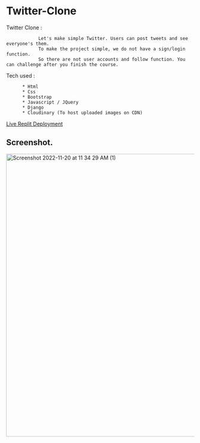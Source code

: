 # Twitter-Clone
Twitter Clone :

                Let's make simple Twitter. Users can post tweets and see everyone's them.
                To make the project simple, we do not have a sign/login function.
                So there are not user accounts and follow function. You can challenge after you finish the course.





Tech used :

          * Html
          * Css
          * Bootstrap
          * Javascript / JQuery
          * Django
          * Cloudinary (To host uploaded images on CDN)
          
          
 [Live Replit Deployment](https://twitter-clone.xdial12.repl.co/)
 
 
## Screenshot. 




<img width="758" alt="Screenshot 2022-11-20 at 11 34 29 AM (1)" src="https://user-images.githubusercontent.com/112598836/202888474-580acbb0-2eb3-454b-84b7-521ff2c03e15.png">




